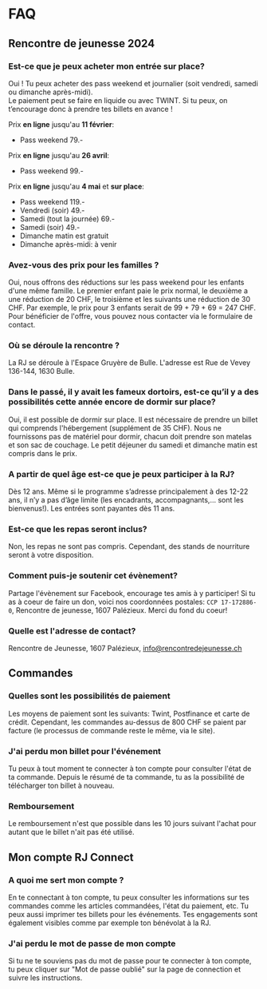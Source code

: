 # FAQ

## Rencontre de jeunesse 2024

### Est-ce que je peux acheter mon entrée sur place?

Oui ! Tu peux acheter des pass weekend et journalier (soit vendredi, samedi ou dimanche après-midi).<br>
Le paiement peut se faire en liquide ou avec TWINT. Si tu peux, on t’encourage donc à prendre tes billets en avance !

Prix **en ligne** jusqu'au **11 février**:

- Pass weekend 79.-

Prix **en ligne** jusqu'au **26 avril**:

- Pass weekend 99.-

Prix **en ligne** jusqu'au **4 mai** et **sur place**:

- Pass weekend 119.-
- Vendredi (soir) 49.-
- Samedi (tout la journée) 69.-
- Samedi (soir) 49.-
- Dimanche matin est gratuit
- Dimanche après-midi: à venir

### Avez-vous des prix pour les familles ?

Oui, nous offrons des réductions sur les pass weekend pour les enfants d'une même famille. Le premier enfant paie le prix normal, le deuxième a une réduction de 20 CHF, le troisième et les suivants une réduction de 30 CHF. Par exemple, le prix pour 3 enfants serait de 99 + 79 + 69 = 247 CHF. Pour bénéficier de l'offre, vous pouvez nous contacter via le formulaire de contact.

### Où se déroule la rencontre ?

La RJ se déroule à l'Espace Gruyère de Bulle. L'adresse est Rue de Vevey 136-144, 1630 Bulle.

### Dans le passé, il y avait les fameux dortoirs, est-ce qu’il y a des possibilités cette année encore de dormir sur place?

Oui, il est possible de dormir sur place. Il est nécessaire de prendre un billet qui comprends l'hébergement (supplément de 35 CHF). Nous ne fournissons pas de matériel pour dormir, chacun doit prendre son matelas et son sac de couchage. Le petit déjeuner du samedi et dimanche matin est compris dans le prix.

### A partir de quel âge est-ce que je peux participer à la RJ?

Dès 12 ans. Même si le programme s’adresse principalement à des 12-22 ans, il n’y a pas d’âge limite (les encadrants, accompagnants,... sont les bienvenus!). Les entrées sont payantes dès 11 ans.

### Est-ce que les repas seront inclus?

Non, les repas ne sont pas compris. Cependant, des stands de nourriture seront à votre disposition.

### Comment puis-je soutenir cet évènement?

Partage l'évènement sur Facebook, encourage tes amis à y participer! Si tu as à coeur de faire un don, voici nos coordonnées postales: `CCP 17-172886-0`, Rencontre de jeunesse, 1607 Palézieux. Merci du fond du coeur!

### Quelle est l'adresse de contact?

Rencontre de Jeunesse, 1607 Palézieux, info@rencontredejeunesse.ch

## Commandes

### Quelles sont les possibilités de paiement

Les moyens de paiement sont les suivants: Twint, Postfinance et carte de crédit. Cependant, les commandes au-dessus de 800 CHF se paient par facture (le processus de commande reste le même, via le site).

### J'ai perdu mon billet pour l'événement

Tu peux à tout moment te connecter à ton compte pour consulter l'état de ta commande. Depuis le résumé de ta commande, tu as la possibilité de télécharger ton billet à nouveau.

### Remboursement

Le remboursement n'est que possible dans les 10 jours suivant l'achat pour autant que le billet n'ait pas été utilisé.

## Mon compte RJ Connect

### A quoi me sert mon compte ?

En te connectant à ton compte, tu peux consulter les informations sur tes commandes comme les articles commandées, l'état du paiement, etc. Tu peux aussi imprimer tes billets pour les événements. Tes engagements sont également visibles comme par exemple ton bénévolat à la RJ.

### J'ai perdu le mot de passe de mon compte

Si tu ne te souviens pas du mot de passe pour te connecter à ton compte, tu peux cliquer sur "Mot de passe oublié" sur la page de connection et suivre les instructions.